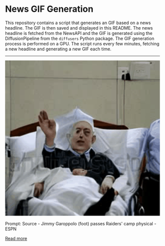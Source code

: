 # News GIF Generation
This repository contains a script that generates an GIF based on a news headline. The GIF is then saved and displayed in this README.
The news headline is fetched from the NewsAPI and the GIF is generated using the DiffusionPipeline from the `diffusers` Python package. The GIF generation process is performed on a GPU.
The script runs every few minutes, fetching a new headline and generating a new GIF each time.

---

![Generated GIF](output.gif?raw=true&v=1690220111)

Prompt: Source - Jimmy Garoppolo (foot) passes Raiders' camp physical - ESPN

[Read more](https://www.espn.com/nfl/story/_/id/38058081/source-jimmy-garoppolo-foot-passes-raiders-camp-physical)